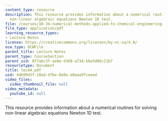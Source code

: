 ```yaml
---
content_type: resource
description: This resource provides information about a numerical routines for solving
  non-linear algebraic equations Newton 1D test.
file: /courses/10-34-numerical-methods-applied-to-chemical-engineering-fall-2005/4db99d3f10ad47be8e0ae8aaa97ceead_lec44.pdf
file_type: application/pdf
learning_resource_types:
- Lecture Notes
license: https://creativecommons.org/licenses/by-nc-sa/4.0/
ocw_type: OCWFile
parent_title: Lecture Notes
parent_type: CourseSection
parent_uid: 8f7a6c3f-ae8e-d368-a734-bbe5d06c21b7
resourcetype: Document
title: lec44.pdf
uid: 4db99d3f-10ad-47be-8e0a-e8aaa97ceead
video_files:
  video_thumbnail_file: null
video_metadata:
  youtube_id: null
---
```

This resource provides information about a numerical routines for solving non-linear algebraic equations Newton 1D test.